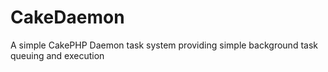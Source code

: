 CakeDaemon
==========

A simple CakePHP Daemon task system providing simple background task queuing and execution